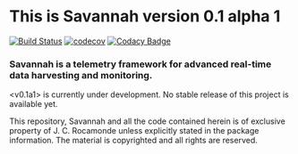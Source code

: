 This is Savannah version 0.1 alpha 1
====================================

[![Build Status](https://travis-ci.com/Rocamonde/savannah-framework.svg?token=mj7qmAwgUFUQspn2yVVx&branch=master)](https://travis-ci.com/Rocamonde/savannah-framework)
[![codecov](https://codecov.io/gh/Rocamonde/savannah-framework/branch/master/graph/badge.svg?token=JBt4LgqTrm)](https://codecov.io/gh/Rocamonde/savannah-framework)
[![Codacy Badge](https://api.codacy.com/project/badge/Grade/ee8c08a9ed8e4193b03a3e8837c55d1a)](https://www.codacy.com?utm_source=github.com&amp;utm_medium=referral&amp;utm_content=Rocamonde/savannah-framework&amp;utm_campaign=Badge_Grade)

### Savannah is a telemetry framework for advanced real-time data harvesting and monitoring. 

<v0.1a1> is currently under development. No stable release of this project is available yet.

This repository, Savannah and all the code contained herein is of exclusive property of J. C. Rocamonde unless explicitly stated in the package information. The material is copyrighted and all rights are reserved.

